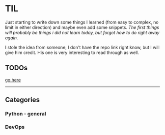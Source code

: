 # TIL

Just starting to write down some things I learned (from easy to complex, no limit in either direction) and maybe even add some snippets. _The first things will probably be things i did not learn today, but forgot how to do right away again._

I stole the idea from someone, I don't have the repo link right know, but I will give him credit. His one is very interesting to read through as well.

## TODOs

[go here](TODO.md)

---

## Categories

### Python - general

### DevOps
